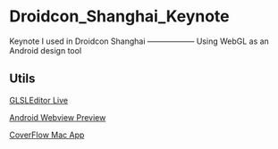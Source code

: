 # Droidcon_Shanghai_Keynote
Keynote I used in Droidcon Shanghai —————— Using WebGL as an Android design tool



## Utils

[GLSLEditor Live](http://www.martinrgb.com/Droidcon_Shanghai_Keynote/)

[Android Webview Preview](https://github.com/MartinRGB/Droidcon_Shanghai_Keynote/releases/tag/v0.1)

[CoverFlow Mac App](https://github.com/MartinRGB/Droidcon_Shanghai_Keynote/releases/tag/v0.2)
